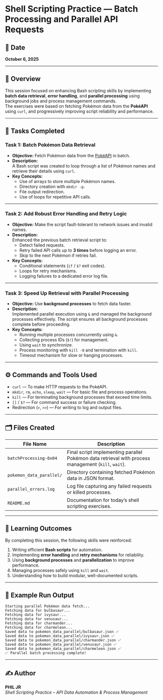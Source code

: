 # Shell Scripting Practice — Batch Processing and Parallel API Requests

## 📅 Date
**October 6, 2025**

---

## 🧠 Overview
This session focused on enhancing Bash scripting skills by implementing **batch data retrieval**, **error handling**, and **parallel processing** using background jobs and process management commands.  
The exercises were based on fetching Pokémon data from the **PokéAPI** using `curl`, and progressively improving script reliability and performance.

---

## 🧩 Tasks Completed

### **Task 1: Batch Pokémon Data Retrieval**
- **Objective:** Fetch Pokémon data from the [PokéAPI](https://pokeapi.co) in batch.
- **Description:**  
  A Bash script was created to loop through a list of Pokémon names and retrieve their details using `curl`.
- **Key Concepts:**
  - Use of arrays to store multiple Pokémon names.
  - Directory creation with `mkdir -p`.
  - File output redirection.
  - Use of loops for repetitive API calls.

---

### **Task 2: Add Robust Error Handling and Retry Logic**
- **Objective:** Make the script fault-tolerant to network issues and invalid names.
- **Description:**  
  Enhanced the previous batch retrieval script to:
  - Detect failed requests.
  - Retry failed API calls up to **3 times** before logging an error.
  - Skip to the next Pokémon if retries fail.
- **Key Concepts:**
  - Conditional statements (`if` / `$?` exit codes).
  - Loops for retry mechanisms.
  - Logging failures to a dedicated error log file.

---

### **Task 3: Speed Up Retrieval with Parallel Processing**
- **Objective:** Use **background processes** to fetch data faster.
- **Description:**  
  Implemented parallel execution using `&` and managed the background processes effectively.
  The script ensures all background processes complete before proceeding.
- **Key Concepts:**
  - Running multiple processes concurrently using `&`.
  - Collecting process IDs (`$!`) for management.
  - Using `wait` to synchronize.
  - Process monitoring with `kill -0` and termination with `kill`.
  - Timeout mechanism for slow or hanging processes.

---

## ⚙️ Commands and Tools Used
- `curl` — To make HTTP requests to the PokéAPI.
- `mkdir`, `rm`, `echo`, `sleep`, `wait` — For basic file and process operations.
- `kill` — For terminating background processes that exceed time limits.
- `[]` / `$?` — For command success or failure checking.
- Redirection (`>`, `>>`) — For writing to log and output files.

---

## 🗂️ Files Created
| File Name | Description |
|------------|-------------|
| `batchProcessing-0x04` | Final script implementing parallel Pokémon data retrieval with process management (`kill`, `wait`). |
| `pokemon_data_parallel/` | Directory containing fetched Pokémon data in JSON format. |
| `parallel_errors.log` | Log file capturing any failed requests or killed processes. |
| `README.md` | Documentation for today’s shell scripting exercises. |

---

## 🚀 Learning Outcomes
By completing this session, the following skills were reinforced:
1. Writing efficient **Bash scripts** for automation.
2. Implementing **error handling** and **retry mechanisms** for reliability.
3. Using **background processes** and **parallelization** to improve performance.
4. Managing processes safely using `kill` and `wait`.
5. Understanding how to build modular, well-documented scripts.

---

## 🧾 Example Run Output
```
Starting parallel Pokémon data fetch...
Fetching data for bulbasaur...
Fetching data for ivysaur...
Fetching data for venusaur...
Fetching data for charmander...
Fetching data for charmeleon...
Saved data to pokemon_data_parallel/bulbasaur.json ✅
Saved data to pokemon_data_parallel/ivysaur.json ✅
Saved data to pokemon_data_parallel/charmander.json ✅
Saved data to pokemon_data_parallel/venusaur.json ✅
Saved data to pokemon_data_parallel/charmeleon.json ✅
✅ Parallel batch processing complete!
```

---

## ✍️ Author
**PHIL JR**  
*Shell Scripting Practice – API Data Automation & Process Management*
